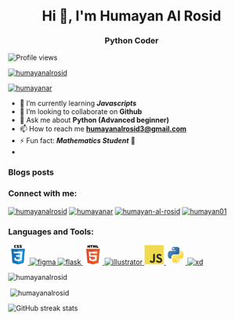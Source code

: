 
<h1 align="center">Hi 👋, I'm Humayan Al Rosid</h1>
<h3 align="center">Python Coder</h3>

![Profile views](https://gpvc.arturio.dev/humayanalrosid)  

<p align="left"> <a href="https://github.com/ryo-ma/github-profile-trophy"><img src="https://github-profile-trophy.vercel.app/?username=humayanalrosid" alt="humayanalrosid" /></a> </p>

<p align="left"> <a href="https://twitter.com/humayanar" target="blank"><img src="https://img.shields.io/twitter/follow/humayanar?logo=twitter&style=for-the-badge" alt="humayanar" /></a> </p>

- 🌱 I’m currently learning ***Javascripts*** 
- 👯 I’m looking to collaborate on **Github** 
- 💬 Ask me about **Python (Advanced beginner)**
- 📫 How to reach me **humayanalrosid3@gmail.com**
- ⚡ Fun fact: ***Mathematics Student*** 🙂
- 
### Blogs posts
<!-- BLOG-POST-LIST:START -->
<!-- BLOG-POST-LIST:END -->

<h3 align="left">Connect with me:</h3>
<p align="left">
<a href="https://dev.to/humayanalrosid" target="blank"><img align="center" src="https://raw.githubusercontent.com/rahuldkjain/github-profile-readme-generator/master/src/images/icons/Social/devto.svg" alt="humayanalrosid" height="30" width="40" /></a>
<a href="https://twitter.com/humayanar" target="blank"><img align="center" src="https://raw.githubusercontent.com/rahuldkjain/github-profile-readme-generator/master/src/images/icons/Social/twitter.svg" alt="humayanar" height="30" width="40" /></a>
<a href="https://linkedin.com/in/humayan-al-rosid" target="blank"><img align="center" src="https://raw.githubusercontent.com/rahuldkjain/github-profile-readme-generator/master/src/images/icons/Social/linked-in-alt.svg" alt="humayan-al-rosid" height="30" width="40" /></a>
<a href="https://fb.com/humayan01" target="blank"><img align="center" src="https://raw.githubusercontent.com/rahuldkjain/github-profile-readme-generator/master/src/images/icons/Social/facebook.svg" alt="humayan01" height="30" width="40" /></a>
</p>

<h3 align="left">Languages and Tools:</h3>
<p align="left"> <a href="https://www.w3schools.com/css/" target="_blank" rel="noreferrer"> <img src="https://raw.githubusercontent.com/devicons/devicon/master/icons/css3/css3-original-wordmark.svg" alt="css3" width="40" height="40"/> </a> <a href="https://www.figma.com/" target="_blank" rel="noreferrer"> <img src="https://www.vectorlogo.zone/logos/figma/figma-icon.svg" alt="figma" width="40" height="40"/> </a> <a href="https://flask.palletsprojects.com/" target="_blank" rel="noreferrer"> <img src="https://www.vectorlogo.zone/logos/pocoo_flask/pocoo_flask-icon.svg" alt="flask" width="40" height="40"/> </a> <a href="https://www.w3.org/html/" target="_blank" rel="noreferrer"> <img src="https://raw.githubusercontent.com/devicons/devicon/master/icons/html5/html5-original-wordmark.svg" alt="html5" width="40" height="40"/> </a> <a href="https://www.adobe.com/in/products/illustrator.html" target="_blank" rel="noreferrer"> <img src="https://www.vectorlogo.zone/logos/adobe_illustrator/adobe_illustrator-icon.svg" alt="illustrator" width="40" height="40"/> </a> <a href="https://developer.mozilla.org/en-US/docs/Web/JavaScript" target="_blank" rel="noreferrer"> <img src="https://raw.githubusercontent.com/devicons/devicon/master/icons/javascript/javascript-original.svg" alt="javascript" width="40" height="40"/> </a> <a href="https://www.python.org" target="_blank" rel="noreferrer"> <img src="https://raw.githubusercontent.com/devicons/devicon/master/icons/python/python-original.svg" alt="python" width="40" height="40"/> </a> <a href="https://www.adobe.com/products/xd.html" target="_blank" rel="noreferrer"> <img src="https://cdn.worldvectorlogo.com/logos/adobe-xd.svg" alt="xd" width="40" height="40"/> </a> </p>

<p><img align="left" src="https://github-readme-stats.vercel.app/api/top-langs?username=humayanalrosid&show_icons=true&locale=en&layout=compact" alt="humayanalrosid" /></p> <br>

<p>&nbsp;<img align="center" src="https://github-readme-stats.vercel.app/api?username=humayanalrosid&show_icons=true&locale=en" alt="humayanalrosid" /></p>


![GitHub streak stats](https://github-readme-streak-stats.herokuapp.com/?user=humayanalrosid)  


